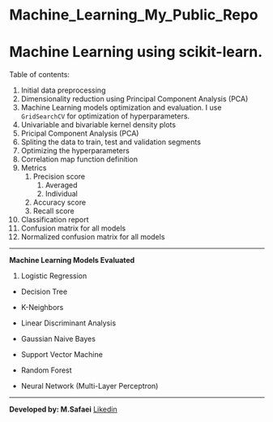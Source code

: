 # Machine_Learning_My_Public_Repo

# Machine Learning using scikit-learn. 

Table of contents:
1. Initial data preprocessing
2. Dimensionality reduction using Principal Component Analysis (PCA)
3. Machine Learning models optimization and evaluation. I use `GridSearchCV` for optimization of hyperparameters. 
4. Univariable and bivariable kernel density plots
5. Pricipal Component Analysis (PCA)
6. Spliting the data to train, test and validation segments
7. Optimizing the hyperparameters
8. Correlation map function definition
9. Metrics
    1. Precision score
        1. Averaged
        3. Individual
    2. Accuracy score
    3. Recall score
10. Classification report
11. Confusion matrix for all models
12. Normalized confusion matrix for all models


***
**Machine Learning Models Evaluated**
1. Logistic Regression

- Decision Tree

- K-Neighbors

- Linear Discriminant Analysis

- Gaussian Naive Bayes

- Support Vector Machine

- Random Forest

- Neural Network (Multi-Layer Perceptron)
***



**Developed by: M.Safaei**
[Likedin](https://www.linkedin.com/in/mattsafaei/)
